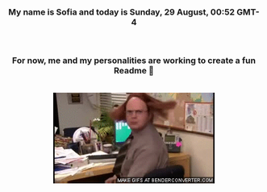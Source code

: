 


<div align="center">
<h3 >My name is Sofia and today is Sunday, 29 August, 00:52 GMT-4</h3><br>
<h3 >For now, me and my personalities are working to create a fun Readme 👋
</h3><br>
<img src='img/dwight.gif' alt='working...'/>
</div>
